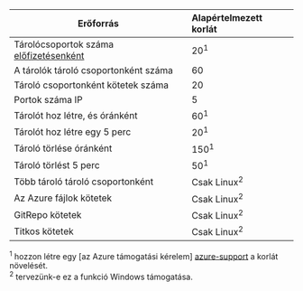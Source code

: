 | Erőforrás | Alapértelmezett korlát |
| --- | :--- |
| Tárolócsoportok száma [előfizetésenként](../articles/billing-buy-sign-up-azure-subscription.md) | 20<sup>1</sup> |
| A tárolók tároló csoportonként száma | 60 |
| Tároló csoportonként kötetek száma | 20 |
| Portok száma IP | 5 |
| Tárolót hoz létre, és óránként |60<sup>1</sup> |
| Tárolót hoz létre egy 5 perc | 20<sup>1</sup> |
| Tároló törlése óránként | 150<sup>1</sup> |
| Tároló törlést 5 perc | 50<sup>1</sup> |
| Több tároló tároló csoportonként | Csak Linux<sup>2</sup> |
| Az Azure fájlok kötetek | Csak Linux<sup>2</sup> |
| GitRepo kötetek | Csak Linux<sup>2</sup> |
| Titkos kötetek | Csak Linux<sup>2</sup> |

<sup>1</sup> hozzon létre egy [az Azure támogatási kérelem] [ azure-support] a korlát növelését.<br />
<sup>2</sup> tervezünk-e ez a funkció Windows támogatása.

<!-- LINKS - External -->
[azure-support]: https://ms.portal.azure.com/#blade/Microsoft_Azure_Support/HelpAndSupportBlade/newsupportrequest
